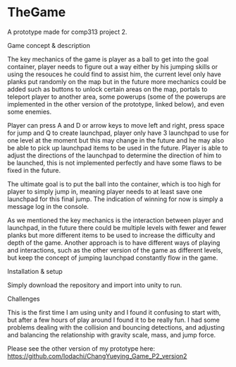 # TheGame
A prototype made for comp313 project 2.

Game concept & description

The key mechanics of the game is player as a ball to get into the goal container, player needs to figure out a way either by his jumping skills or using the resouces he could find to assist him, the current level only have planks put randomly on the map but in the future more mechanics could be added such as buttons to unlock certain areas on the map, portals to teleport player to another area, some powerups (some of the powerups are implemented in the other version of the prototype, linked below), and even some enemies. 

Player can press A and D or arrow keys to move left and right, press space for jump and Q to create launchpad, player only have 3 launchpad to use for one level at the moment but this may change in the future and he may also be able to pick up launchpad items to be used in the future. Player is able to adjust the directions of the launchpad to determine the direction of him to be launched, this is not implemented perfectly and have some flaws to be fixed in the future.

The ultimate goal is to put the ball into the container, which is too high for player to simply jump in, meaning player needs to at least save one launchpad for this final jump. The indication of winning for now is simply a message log in the console. 

As we mentioned the key mechanics is the interaction between player and launchpad, in the future there could be multiple levels with fewer and fewer planks but more different items to be used to increase the difficulty and depth of the game. Another approach is to have different ways of playing and interactions, such as the other version of the game as different levels, but keep the concept of jumping launchpad constantly flow in the game.

Installation & setup

Simply download the repository and import into unity to run. 

Challenges

This is the first time I am using unity and I found it confusing to start with, but after a few hours of play around I found it to be really fun. I had some problems dealing with the collision and bouncing detections, and adjusting and balancing the relationship with gravity scale, mass, and jump force.

Please see the other version of my prototype here: https://github.com/Iodachi/ChangYueying_Game_P2_version2 
